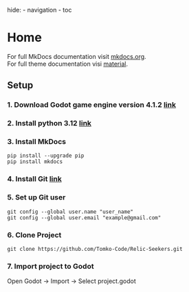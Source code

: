 hide:
    - navigation
    - toc
# Home

For full MkDocs documentation visit [mkdocs.org](https://www.mkdocs.org).<br />
For full theme documentation visi [material](https://squidfunk.github.io/mkdocs-material/).

## Setup

### 1. Download Godot game engine version 4.1.2 [link](https://github.com/godotengine/godot/releases/download/4.1.2-stable/Godot_v4.1.2-stable_win64.exe.zip)

### 2. Install python 3.12 [link](https://www.python.org/ftp/python/3.12.0/python-3.12.0-amd64.exe)

### 3. Install MkDocs

```
pip install --upgrade pip
pip install mkdocs
```

### 4. Install Git [link](https://git-scm.com/download/win)

### 5. Set up Git user

```
git config --global user.name "user_name"
git config --global user.email "example@gmail.com"
```

### 6. Clone Project

```
git clone https://github.com/Tomko-Code/Relic-Seekers.git
```

### 7. Import project to Godot
Open Godot -> Import -> Select project.godot
